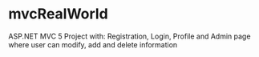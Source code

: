 # mvcRealWorld
ASP.NET MVC 5 Project with: Registration, Login, Profile and Admin page where user can modify, add and delete information
